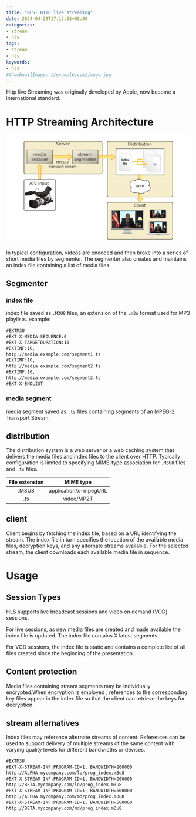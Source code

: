 ```yaml
---
title: "HLS- HTTP live streaming"
date: 2024-04-28T17:13:03+08:00
categories:
- stream
- hls
tags:
- stream
- hls
keywords:
- hls
#thumbnailImage: //example.com/image.jpg
---
```

Http live Streaming was originally developed by Apple, now become a international standard.
<!--more-->

# HTTP Streaming Architecture

![architecture](images/image.png)

In typical configuration, videos are encoded and then broke into a series of short media files by segmenter.
The segmenter also creates and maintains an index file containing a list of media files.

## Segmenter

### index file 
index file saved as `.M3U8` files, an extension of the `.m3u` format used for MP3 playlists.
example:
```
#EXTM3U
#EXT-X-MEDIA-SEQUENCE:0
#EXT-X-TARGETDURATION:10
#EXTINF:10,
http://media.example.com/segment1.ts
#EXTINF:10,
http://media.example.com/segment2.ts
#EXTINF:10,
http://media.example.com/segment3.ts
#EXT-X-ENDLIST
```

### media segment
media segment saved as `.ts` files containing segments of an MPEG-2 Transport Stream.

## distribution 

The distribution system is a web server or a web caching system that delivers the media files and index files to the client over HTTP. Typically configuration is limited to specifying MIME-type association for `.M3U8` files and `.ts` files.

| File extension |       MIME type       |
| :------------: | :-------------------: |
|     .M3U8      | application/x-mpegURL |
|      .ts       |      video/MP2T       |


## client
Client begins by fetching the index file, based on a URL identifying the stream. The index file in turn specifies the location of the available media files, decryption keys, and any alternate streams available. For the selected stream, the client downloads each available media file in sequence.

# Usage

## Session Types
HLS supports live broadcast sessions and video on demand (VOD) sessions.

For live sessions, as new media files are created and made available the index file is updated. The index file contains X latest segments.

For VOD sessions, the index file is static and contains a complete list of all files created since the beginning of the presentation.

## Content protection

Media files containing stream segments may be individually encrypted.When encryption is employed , references to the corresponding key files appear in the index file so that the client can retrieve the keys for decryption.

## stream alternatives
Index files may reference alternate streams of content. References can be used to support delivery of multiple streams of the same content with varying quality levels for different bandwidths or devices.

```
#EXTM3U
#EXT-X-STREAM-INF:PROGRAM-ID=1, BANDWIDTH=200000
http://ALPHA.mycompany.com/lo/prog_index.m3u8
#EXT-X-STREAM-INF:PROGRAM-ID=1, BANDWIDTH=200000
http://BETA.mycompany.com/lo/prog_index.m3u8
#EXT-X-STREAM-INF:PROGRAM-ID=1, BANDWIDTH=500000
http://ALPHA.mycompany.com/md/prog_index.m3u8
#EXT-X-STREAM-INF:PROGRAM-ID=1, BANDWIDTH=500000
http://BETA.mycompany.com/md/prog_index.m3u8
```



